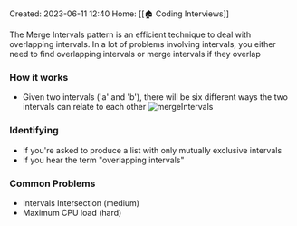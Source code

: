 Created: 2023-06-11 12:40
Home: [[🏠 Coding Interviews]]

The Merge Intervals pattern is an efficient technique to deal with overlapping intervals. In a lot of problems involving intervals, you either need to find overlapping intervals or merge intervals if they overlap

### How it works
- Given two intervals ('a' and 'b'), there will be six different ways the two intervals can relate to each other
![mergeIntervals](https://hackernoon.imgix.net/images/G9YRlqC9joZNTWsi1ul7tRkO6tv1-8mh13wm9.jpg)

### Identifying
- If you're asked to produce a list with only mutually exclusive intervals
- If you hear the term "overlapping intervals"

### Common Problems
- Intervals Intersection (medium)
- Maximum CPU load (hard)
